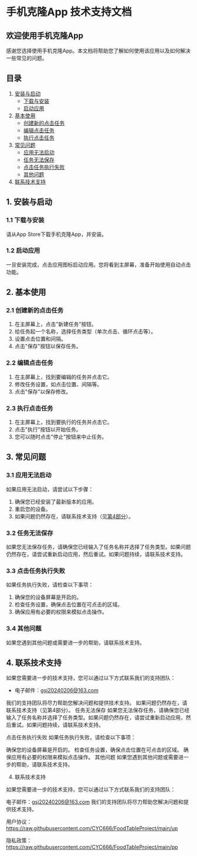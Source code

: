 # 手机克隆App 技术支持文档


## 欢迎使用手机克隆App

感谢您选择使用手机克隆App。本文档将帮助您了解如何使用该应用以及如何解决一些常见的问题。

## 目录

1. [安装与启动](#1-安装与启动)
   - [下载与安装](#11-下载与安装)
   - [启动应用](#12-启动应用)
2. [基本使用](#2-基本使用)
   - [创建新的点击任务](#21-创建新的点击任务)
   - [编辑点击任务](#22-编辑点击任务)
   - [执行点击任务](#23-执行点击任务)
3. [常见问题](#3-常见问题)
   - [应用无法启动](#31-应用无法启动)
   - [任务无法保存](#32-任务无法保存)
   - [点击任务执行失败](#33-点击任务执行失败)
   - [其他问题](#34-其他问题)
4. [联系技术支持](#4-联系技术支持)

## 1. 安装与启动

### 1.1 下载与安装

请从App Store下载手机克隆App，并安装。

### 1.2 启动应用

一旦安装完成，点击应用图标启动应用。您将看到主屏幕，准备开始使用自动点击功能。

## 2. 基本使用

### 2.1 创建新的点击任务

1. 在主屏幕上，点击"新建任务"按钮。
2. 给任务起一个名称，选择任务类型（单次点击、循环点击等）。
3. 设置点击位置和间隔。
4. 点击"保存"按钮以保存任务。

### 2.2 编辑点击任务

1. 在主屏幕上，找到要编辑的任务并点击它。
2. 修改任务设置，如点击位置、间隔等。
3. 点击"保存"以保存修改。

### 2.3 执行点击任务

1. 在主屏幕上，找到要执行的任务并点击它。
2. 点击"执行"按钮以开始任务。
3. 您可以随时点击"停止"按钮来中止任务。

## 3. 常见问题

### 3.1 应用无法启动

如果应用无法启动，请尝试以下步骤：

1. 确保您已经安装了最新版本的应用。
2. 重启您的设备。
3. 如果问题仍然存在，请联系技术支持（见[第4部分](#4-联系技术支持)）。

### 3.2 任务无法保存

如果您无法保存任务，请确保您已经输入了任务名称并选择了任务类型。如果问题仍然存在，请尝试重新启动应用，然后重试。如果问题持续，请联系技术支持。

### 3.3 点击任务执行失败

如果任务执行失败，请检查以下事项：

1. 确保您的设备屏幕是开启的。
2. 检查任务设置，确保点击位置在可点击的区域。
3. 确保应用有必要的权限来模拟点击操作。

### 3.4 其他问题

如果您遇到其他问题或需要进一步的帮助，请联系技术支持。

## 4. 联系技术支持

如果您需要进一步的技术支持，您可以通过以下方式联系我们的支持团队：

- 电子邮件：gsj20240206@163.com

我们的支持团队将尽力帮助您解决问题和提供技术支持。
如果问题仍然存在，请联系技术支持（见第4部分）。
任务无法保存
如果您无法保存任务，请确保您已经输入了任务名称并选择了任务类型。如果问题仍然存在，请尝试重新启动应用，然后重试。如果问题持续，请联系技术支持。

点击任务执行失败
如果任务执行失败，请检查以下事项：

确保您的设备屏幕是开启的。
检查任务设置，确保点击位置在可点击的区域。
确保应用有必要的权限来模拟点击操作。
其他问题
如果您遇到其他问题或需要进一步的帮助，请联系技术支持。

4. 联系技术支持

如果您需要进一步的技术支持，您可以通过以下方式联系我们的支持团队：

电子邮件：gsj20240206@163.com
我们的支持团队将尽力帮助您解决问题和提供技术支持。

用户协议：
https://raw.githubusercontent.com/CYC666/FoodTableProject/main/up

隐私政策：
https://raw.githubusercontent.com/CYC666/FoodTableProject/main/pp



